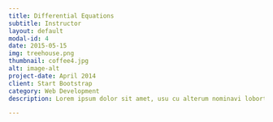 ```yaml
---
title: Differential Equations
subtitle: Instructor
layout: default
modal-id: 4
date: 2015-05-15
img: treehouse.png
thumbnail: coffee4.jpg
alt: image-alt
project-date: April 2014
client: Start Bootstrap
category: Web Development
description: Lorem ipsum dolor sit amet, usu cu alterum nominavi lobortis. At duo novum diceret. Tantas apeirian vix et, usu sanctus postulant inciderint ut, populo diceret necessitatibus in vim. Cu eum dicam feugiat noluisse.

---
```

